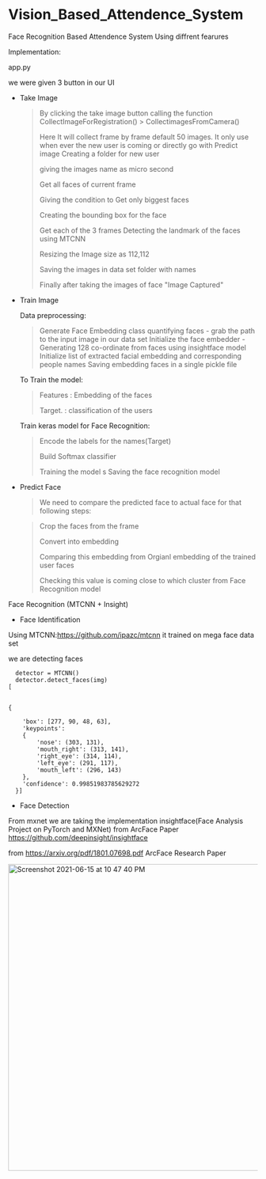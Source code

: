 # Vision_Based_Attendence_System


Face Recognition Based Attendence System Using diffrent fearures

Implementation:



app.py

we were given 3 button in our UI



* Take Image


     > By clicking the take image button calling the function CollectImageForRegistration() > CollectimagesFromCamera()
     > 
     > Here It will collect frame by frame  default 50 images. It only use when ever the new user is coming or directly go with Predict image
     > Creating a folder for new user
     > 
     > giving the images name as micro second
     > 
     > Get all faces of current frame
     > 
     > Giving the condition to Get only biggest faces
     > 
     > Creating the bounding box for the face
     > 
     > Get each of the 3 frames Detecting the landmark of the faces using MTCNN
     > 
     > Resizing the Image size as 112,112
     > 
     > Saving the images in data set folder with names
     > 
     > Finally after taking the images of face "Image Captured"


* Train Image

     Data preprocessing:

     > Generate Face Embedding class 
     > quantifying faces - grab the path to the input image in our data set
     > Initialize the face embedder  - Generating 128 co-ordinate from faces using insightface model
     > Initialize list of extracted facial embedding and corresponding people names
     > Saving embedding faces in a single  pickle file

     To Train the model:

     > Features : Embedding of the faces
     > 
     > Target. : classification of the users

     Train keras model for Face Recognition:

     > Encode the labels for the names(Target)
     > 
     > Build Softmax classifier
     > 
     > Training the model
     > s
     > Saving the face recognition model 


* Predict Face

    > We need to compare the predicted face to actual face for that following steps:

    > Crop the faces from the frame
    > 
    > Convert into embedding
    > 
    > Comparing this embedding from  Orgianl embedding of the trained user faces
    > 
    > Checking this value is coming close to which cluster from Face Recognition model





Face Recognition (MTCNN + Insight)


* Face Identification

Using MTCNN:https://github.com/ipazc/mtcnn it trained on  mega face data set

we are detecting faces

 >  
 >  
      detector = MTCNN()
      detector.detect_faces(img)
    [


    {
    
        'box': [277, 90, 48, 63],
        'keypoints':
        {
            'nose': (303, 131),
            'mouth_right': (313, 141),
            'right_eye': (314, 114),
            'left_eye': (291, 117),
            'mouth_left': (296, 143)
        },
        'confidence': 0.99851983785629272
      }]


* Face Detection 

From mxnet we are taking the implementation  insightface(Face Analysis Project on PyTorch and MXNet) from ArcFace Paper  https://github.com/deepinsight/insightface


from https://arxiv.org/pdf/1801.07698.pdf ArcFace Research Paper




<img width="620" alt="Screenshot 2021-06-15 at 10 47 40 PM" src="https://user-images.githubusercontent.com/55822384/122096115-d3f69400-ce2b-11eb-8a49-aa0065da97b6.png">




